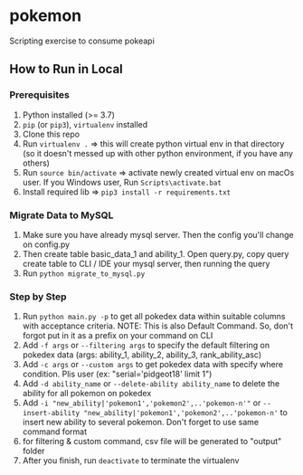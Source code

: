 # pokemon
Scripting exercise to consume pokeapi

## How to Run in Local 
### Prerequisites
1. Python installed (>= 3.7)
2. `pip` (or `pip3`), `virtualenv` installed
3. Clone this repo
4. Run `virtualenv .` => this will create python virtual env in that directory (so it doesn't messed up with other python environment, if you have any others)
6. Run `source bin/activate` => activate newly created virtual env on macOs user. If you Windows user, Run `Scripts\activate.bat`
7. Install required lib => `pip3 install -r requirements.txt`

### Migrate Data to MySQL
1. Make sure you have already mysql server. Then the config you'll change on config.py
2. Then create table basic_data_1 and ability_1. Open query.py, copy query create table to CLI / IDE your mysql server, then running the query
3. Run `python migrate_to_mysql.py`

### Step by Step
1. Run `python main.py -p` to get all pokedex data within suitable columns with acceptance criteria. NOTE: This is also Default Command. So, don't forgot put in it as a prefix on your command on CLI
2. Add `-f args` or `--filtering args` to specify the default filtering on pokedex data (args: ability_1, ability_2, ability_3, rank_ability_asc)
3. Add `-c args` or `--custom args` to get pokedex data with specify where condition. Plis user (ex: "serial='pidgeot18' limit 1")
4. Add `-d ability_name` or `--delete-ability ability_name` to delete the ability for all pokemon on pokedex
5. Add `-i "new_ability|'pokemon1','pokemon2',..'pokemon-n'"` or `--insert-ability "new_ability|'pokemon1','pokemon2',..'pokemon-n'` to insert new ability to several pokemon. Don't forget to use same command format
6. for filtering & custom command, csv file will be generated to "output" folder
7. After you finish, run `deactivate` to terminate the virtualenv
